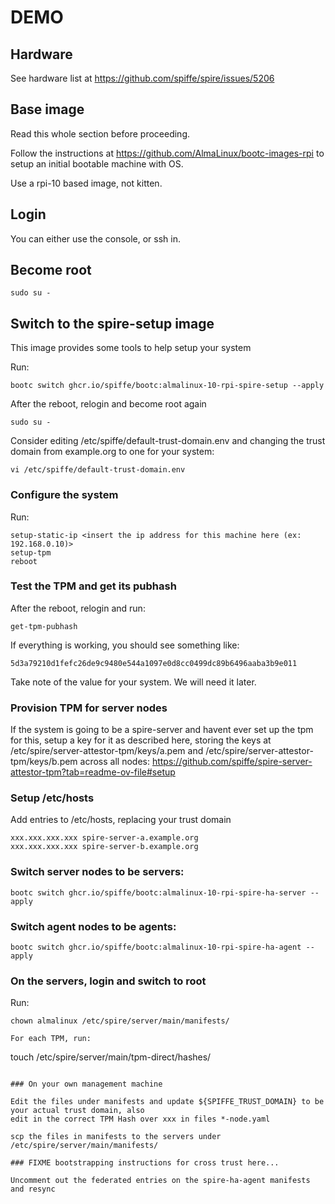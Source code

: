 # DEMO

## Hardware

See hardware list at https://github.com/spiffe/spire/issues/5206

## Base image

Read this whole section before proceeding.

Follow the instructions at https://github.com/AlmaLinux/bootc-images-rpi to setup an initial bootable machine with OS.

Use a rpi-10 based image, not kitten.

## Login

You can either use the console, or ssh in.

## Become root

```
sudo su -
```

## Switch to the spire-setup image

This image provides some tools to help setup your system

Run:
```
bootc switch ghcr.io/spiffe/bootc:almalinux-10-rpi-spire-setup --apply
```

After the reboot, relogin and become root again

```
sudo su -
```

Consider editing /etc/spiffe/default-trust-domain.env and changing the trust domain from example.org to one for your system:
```
vi /etc/spiffe/default-trust-domain.env
```

### Configure the system
Run:
```
setup-static-ip <insert the ip address for this machine here (ex: 192.168.0.10)>
setup-tpm
reboot
```

### Test the TPM and get its pubhash
After the reboot, relogin and run:
```
get-tpm-pubhash
```

If everything is working, you should see something like:
```
5d3a79210d1fefc26de9c9480e544a1097e0d8cc0499dc89b6496aaba3b9e011
```

Take note of the value for your system. We will need it later.

### Provision TPM for server nodes

If the system is going to be a spire-server and havent ever set up the tpm for this, setup a key for it as described here, storing the keys at /etc/spire/server-attestor-tpm/keys/a.pem and /etc/spire/server-attestor-tpm/keys/b.pem across all nodes:
https://github.com/spiffe/spire-server-attestor-tpm?tab=readme-ov-file#setup

### Setup /etc/hosts

Add entries to /etc/hosts, replacing your trust domain
```
xxx.xxx.xxx.xxx spire-server-a.example.org
xxx.xxx.xxx.xxx spire-server-b.example.org
```

### Switch server nodes to be servers:
```
bootc switch ghcr.io/spiffe/bootc:almalinux-10-rpi-spire-ha-server --apply
```

### Switch agent nodes to be agents:
```
bootc switch ghcr.io/spiffe/bootc:almalinux-10-rpi-spire-ha-agent --apply
```


### On the servers, login and switch to root

Run:
```
chown almalinux /etc/spire/server/main/manifests/

For each TPM, run:
```
touch /etc/spire/server/main/tpm-direct/hashes/<TPM-HASH-HERE>
```

### On your own management machine

Edit the files under manifests and update ${SPIFFE_TRUST_DOMAIN} to be your actual trust domain, also
edit in the correct TPM Hash over xxx in files *-node.yaml

scp the files in manifests to the servers under /etc/spire/server/main/manifests/

### FIXME bootstrapping instructions for cross trust here...

Uncomment out the federated entries on the spire-ha-agent manifests and resync
